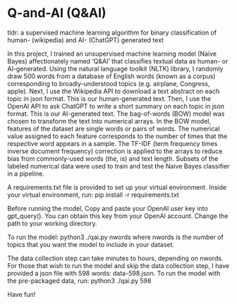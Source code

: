 # Q-and-AI (Q&AI)
tldr: a supervised machine learning algorithm for binary classification of human- (wikipedia) and AI- (ChatGPT) generated text

In this project, I trained an unsupervised machine learning model (Naive Bayes) affectionately named ‘Q&AI’ that classifies textual data as human- or AI-generated. Using the natural language toolkit (NLTK) library, I randomly draw 500 words from a database of English words (known as a corpus) corresponding to broadly-understood topics (e.g. airplane, Congress, apple). Next, I use the Wikipedia API to download a text abstract on each topic in json format. This is our human-generated text. Then, I use the OpenAI API to ask ChatGPT to write a short summary on each topic in json format. This is our AI-generated text. The bag-of-words (BOW) model was chosen to transform the text into numerical arrays. In the BOW model, features of the dataset are single words or pairs of words. The numerical value assigned to each feature corresponds to the number of times that the respective word appears in a sample. The TF-IDF (term frequency times inverse document frequency) correction is applied to the arrays to reduce bias from commonly-used words (the, is) and text length. Subsets of the labeled numerical data were used to train and test the Naive Bayes classifier in a pipeline.

A requirements.txt file is provided to set up your virtual environment. Inside your virtual environment, run: 
pip install -r requirements.txt

Before running the model,
Copy and paste your OpenAI user key into gpt_query(). You can obtain this key from your OpenAI account.
Change the path to your working directory.

To run the model:
python3 ./qai.py nwords
where nwords is the number of topics that you want the model to include in your dataset. 

The data collection step can take minutes to hours, depending on nwords. For those that wish to run the model and skip the data collection step,
I have provided a json file with 598 words: data-598.json. To run the model with the pre-packaged data, run:
python3 ./qai.py 598

Have fun!
